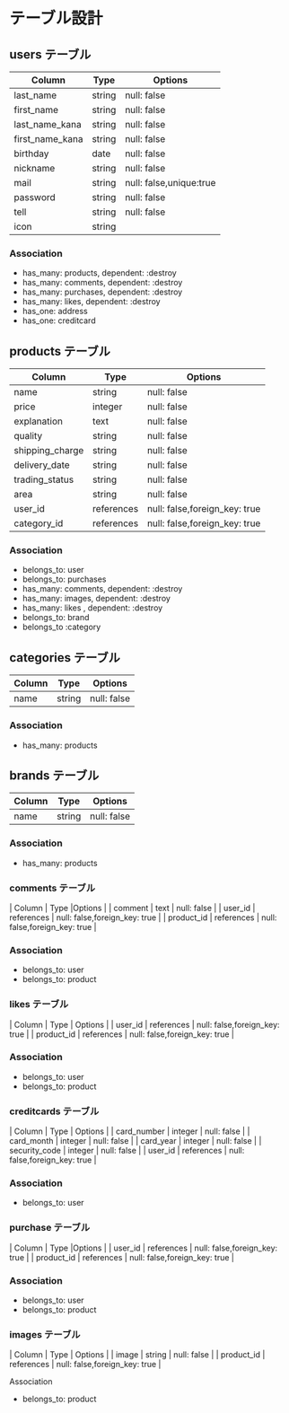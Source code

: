 # テーブル設計

## users テーブル

| Column   | Type   | Options     |
| -------- | ------ | ----------- |
| last_name     | string | null: false |
| first_name    | string | null: false |
| last_name_kana | string | null: false |
| first_name_kana | string | null: false |
| birthday | date | null: false |
| nickname | string | null: false |
| mail | string | null: false,unique:true |
| password | string | null: false |
| tell | string | null: false |
| icon | string |


### Association

- has_many: products, dependent: :destroy
- has_many: comments, dependent: :destroy
- has_many: purchases, dependent: :destroy
- has_many: likes, dependent: :destroy
- has_one: address
- has_one: creditcard

## products テーブル

| Column | Type   | Options     |
| ------ | ------ | ----------- |
| name   | string | null: false |
| price  | integer | null: false |
| explanation | text | null: false |
| quality | string | null: false |
| shipping_charge | string | null: false |
| delivery_date | string | null: false |
| trading_status | string | null: false |
| area   | string | null: false |
| user_id | references | null: false,foreign_key: true |
| category_id | references | null: false,foreign_key: true |



### Association

- belongs_to: user
- belongs_to: purchases
- has_many: comments, dependent: :destroy
- has_many: images, dependent: :destroy
- has_many: likes , dependent: :destroy
- belongs_to: brand
- belongs_to :category

## categories テーブル

| Column | Type       | Options                        |
| ------ | ---------- | ------------------------------ |
| name   | string     | null: false                    |

### Association

- has_many: products

## brands テーブル

| Column  | Type       | Options                        |
| ------- | ---------- | ------------------------------ |
| name    | string     | null: false                    |

### Association

- has_many: products

### comments テーブル

| Column	| Type	     |Options                        |
| comment | text       | null: false                   |
| user_id | references | null: false,foreign_key: true |
| product_id | references | null: false,foreign_key: true |

### Association

- belongs_to: user
- belongs_to: product

### likes テーブル

| Column | Type        |	Options                         |
| user_id | references | null: false,foreign_key: true    |
| product_id | references | null: false,foreign_key: true |

### Association

- belongs_to: user
- belongs_to: product

### creditcards テーブル

| Column	| Type	      | Options                       |
| card_number |	integer	| null: false                   |
| card_month	| integer	| null: false                   |
| card_year	  | integer	| null: false                   |
| security_code	| integer	| null: false                 |
| user_id	| references	| null: false,foreign_key: true |

### Association

- belongs_to: user

### purchase テーブル

| Column	| Type	|Options                                   |
| user_id	| references	| null: false,foreign_key: true      |
| product_id |	references	| null: false,foreign_key: true  |

### Association

- belongs_to: user
- belongs_to: product


### images テーブル

| Column	| Type	| Options                                  |
| image	| string	| null: false                              |
| product_id	| references	| null: false,foreign_key: true  |

Association

- belongs_to: product



